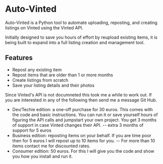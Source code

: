 # Auto-Vinted

Auto-Vinted is a Python tool to automate uploading, reposting, and creating listings on Vinted using the Vinted API.

Initially designed to save you hours of effort by reupload existing items, it is being built to expand into a full listing creation and management tool.

## Features

- Repost any existing item
- Repost items that are older than 1 or more months
- Create listings from scratch
- Save your listing details and their photos 

Since Vinted's API is not documneted this took me a while to work out. If you are interested in any of the following then send me a message Git Hub.
- Dev/Techie edition: a one-off purchase for 30 euros. This comes with the code and basic instructions. You can run it or save yourself hours of figuring the API calls and jumpstart your own project. You get 3 months of support in case Vinted changes their API.
-- extra 3 months of support for 5 euros
- Business edition: reposting items on your behalf. If you are time poor then for 5 euros I will repost up to 10 items for you.
-- For more than 10 items contact me for discounted rates. 
- Consumer edition: 50 euros. For this I will give you the code and show you how you install and run it. 